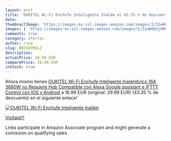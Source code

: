 ```yaml
---
layout: post
title: 'OUKITEL Wi-Fi Enchufe Inteligente Inalám al 43.35 % de descuento'
date: 
thumbnailImage: 'https://images-eu.ssl-images-amazon.com/images/I/31wW8OUjHML._SL200_.jpg'
images: [ 'https://images-eu.ssl-images-amazon.com/images/I/31wW8OUjHML._SL200_.jpg' ]
comments: true
category: ofertas
author: ring
slug: B07G9YM3LZ
description:
actualPrice: 16.99 EUR
comparePrice: 29.99 EUR
inStock: true
---
```


Ahora mismo tienes [OUKITEL Wi-Fi Enchufe Inteligente Inalámbrico 16A 3680W no Requiere Hub Compatible con Alexa  Google assistant e IFTTT Control con IOS y Android](https://www.amazon.es/dp/B07G9YM3LZ/?tag=tolees-21) a 16.99 EUR (original: 29.99 EUR) (43.35 %  de descuento) en el siguiente enlace!

[![OUKITEL Wi-Fi Enchufe Inteligente Inalám](https://images-eu.ssl-images-amazon.com/images/I/31wW8OUjHML._SL200_.jpg)](https://www.amazon.es/dp/B07G9YM3LZ/?tag=tolees-21)

[Visítala!!!](https://www.amazon.es/dp/B07G9YM3LZ/?tag=tolees-21)

Links participate in Amazon Associate program and might generate a comission on qualifying sales
